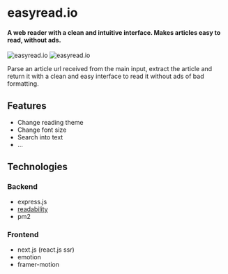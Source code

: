 # easyread.io

#### A web reader with a clean and intuitive interface. Makes articles easy to read, without ads.

![easyread.io](https://i.imgur.com/kVG7uxY.png)
![easyread.io](https://imgur.com/N7X8jyV.png)

Parse an article url received from the main input, extract the article and return it with a clean and easy interface to read it without ads of bad formatting.

## Features

- Change reading theme
- Change font size
- Search into text
- ...

## Technologies

### Backend
- express.js
- [readability](https://github.com/mozilla/readability#master)
- pm2

### Frontend
- next.js (react.js ssr)
- emotion
- framer-motion
